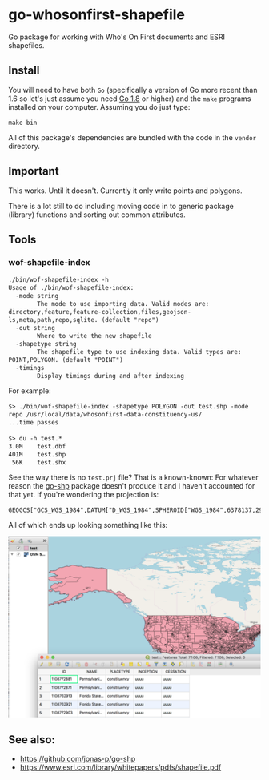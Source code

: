 # go-whosonfirst-shapefile

Go package for working with Who's On First documents and ESRI shapefiles.

## Install

You will need to have both `Go` (specifically a version of Go more recent than 1.6 so let's just assume you need [Go 1.8](https://golang.org/dl/) or higher) and the `make` programs installed on your computer. Assuming you do just type:

```
make bin
```

All of this package's dependencies are bundled with the code in the `vendor` directory.

## Important

This works. Until it doesn't. Currently it only write points and polygons.

There is a lot still to do including moving code in to generic package (library) functions and sorting out common attributes.

## Tools

### wof-shapefile-index

```
./bin/wof-shapefile-index -h
Usage of ./bin/wof-shapefile-index:
  -mode string
    	The mode to use importing data. Valid modes are: directory,feature,feature-collection,files,geojson-ls,meta,path,repo,sqlite. (default "repo")
  -out string
    	Where to write the new shapefile
  -shapetype string
    	The shapefile type to use indexing data. Valid types are: POINT,POLYGON. (default "POINT")
  -timings
    	Display timings during and after indexing
```

For example:

```
$> ./bin/wof-shapefile-index -shapetype POLYGON -out test.shp -mode repo /usr/local/data/whosonfirst-data-constituency-us/
...time passes

$> du -h test.*
3.0M	test.dbf
401M	test.shp
 56K	test.shx
```

See the way there is no `test.prj` file? That is a known-known: For whatever reason the [go-shp](https://github.com/jonas-p/go-shp) package doesn't produce it and I haven't accounted for that yet. If you're wondering the projection is:

```
GEOGCS["GCS_WGS_1984",DATUM["D_WGS_1984",SPHEROID["WGS_1984",6378137,298.257223563]],PRIMEM["Greenwich",0],UNIT["Degree",0.017453292519943295]]
```

All of which ends up looking something like this:

![](docs/images/20180815-constituencies.png)

## See also:

* https://github.com/jonas-p/go-shp
* https://www.esri.com/library/whitepapers/pdfs/shapefile.pdf